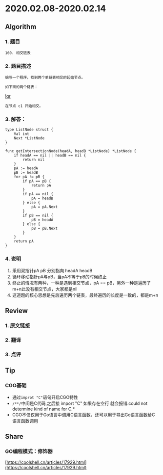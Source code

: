 # 2020.02.08-2020.02.14

## Algorithm
### 1. 题目
```
160. 相交链表
```
### 2. 题目描述
```
编写一个程序，找到两个单链表相交的起始节点。

如下面的两个链表：
```

[!qr](./images/0214_a_1.png)

```
在节点 c1 开始相交。
```

### 3. 解答：
```golang
type ListNode struct {
	Val int
	Next *ListNode
}

func getIntersectionNode(headA, headB *ListNode) *ListNode {
	if headA == nil || headB == nil {
		return nil
	}
	pA := headA
	pB := headB
	for pA != pB {
		if pA == pB {
			return pA
		}
		if pA == nil {
			pA = headB
		} else {
			pA = pA.Next
		}
		if pB == nil {
			pB = headA
		} else {
			pB = pB.Next
		}
	}
	return pA
}
```
### 4. 说明
1. 采用双指针pA pB 分别指向 headA headB
2. 循环移动指针pA与pB，当pA不等于pB的时候终止
3. 终止的情况有两种，一种是遇到相交节点，pA == pB，另外一种是遍历了m+n此没有相交节点，大家都是nil
4. 这道题的核心思想是先后遍历两个链表，最终遍历的长度是一致的，都是m+n

## Review
### 1. 原文链接


### 2. 翻译


### 3. 点评


## Tip
### CGO基础
* 通过`improt "C"`语句开启CGO特性
* `/**/`中间是C代码,之后接 import "C" 如果存在空行 就会报错.could not determine kind of name for C.*
* CGO不仅仅用于Go语言中调用C语言函数，还可以用于导出Go语言函数给C语言函数调用

## Share
### GO编程模式：修饰器
[https://coolshell.cn/articles/17929.html](https://coolshell.cn/articles/17929.html)